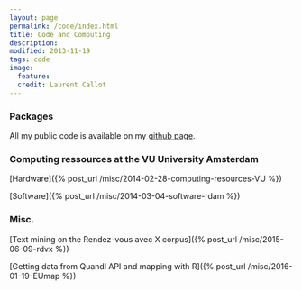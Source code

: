 ```yaml
---
layout: page
permalink: /code/index.html
title: Code and Computing
description: 
modified: 2013-11-19
tags: code
image:
  feature: 
  credit: Laurent Callot 
---
```


### Packages

All my public code is available on my [github page](http://github.com/lcallot). 


### Computing ressources at the VU University Amsterdam

[Hardware]({% post_url /misc/2014-02-28-computing-resources-VU %})

[Software]({% post_url /misc/2014-03-04-software-rdam %})



### Misc.

[Text mining on the Rendez-vous avec X corpus]({% post_url /misc/2015-06-09-rdvx %})

[Getting data from Quandl API and mapping with R]({% post_url /misc/2016-01-19-EUmap %})